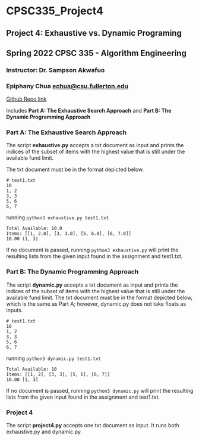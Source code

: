 # CPSC335_Project4
## Project 4: Exhaustive vs. Dynamic Programing 
## Spring 2022 CPSC 335 - Algorithm Engineering 
### Instructor: Dr. Sampson Akwafuo

### Epiphany Chua echua@csu.fullerton.edu

[Github Repo link](https://github.com/echua3/CPSC335_Project4 "CPSC 335 Project 4 git repository")

Includes **Part A: The Exhaustive Search Approach** and **Part B: The Dynamic Programming Approach**
### Part A: The Exhaustive Search Approach
The script **exhaustive.py** accepts a txt document as input and prints the
indices of the subset of items with the highest value that is still under the 
available fund limit.

The txt document must be in the format depicted below.
```
# test1.txt
10
1, 2
3, 3
5, 6
6, 7
```
running `python3 exhaustive.py test1.txt`
```
Total Available: 10.0
Items: [[1, 2.0], [3, 3.0], [5, 6.0], [6, 7.0]]
10.00 (1, 3)
```

If no document is passed, running `python3 exhaustive.py` will print the 
resulting lists from the given input found in the assignment and test1.txt.

### Part B: The Dynamic Programming Approach
The script **dynamic.py** accepts a txt document as input and prints the
indices of the subset of items with the highest value that is still under the 
available fund limit.
The txt document must be in the format depicted below, which is the same as Part A; however, dynamic.py does not take floats as inputs.
```
# test1.txt
10
1, 2
3, 3
5, 6
6, 7
```
running `python3 dynamic.py test1.txt`
```
Total Available: 10
Items: [[1, 2], [3, 3], [5, 6], [6, 7]]
10.00 [1, 3]
```
If no document is passed, running `python3 dynamic.py` will print the 
resulting lists from the given input found in the assignment and test1.txt.

### Project 4
The script **project4.py** accepts one txt document as input. It runs both exhaustive.py and dynamic.py.